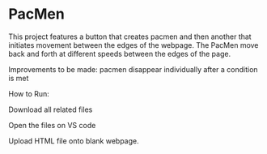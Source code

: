 # PacMen
This project features a button that creates pacmen and then another that initiates movement between the edges of the webpage.
The PacMen move back and forth at different speeds between the edges of the page.

Improvements to be made:
pacmen disappear individually after a condition is met 

How to Run:

Download all related files 

Open the files on VS code

Upload HTML file onto blank webpage.
